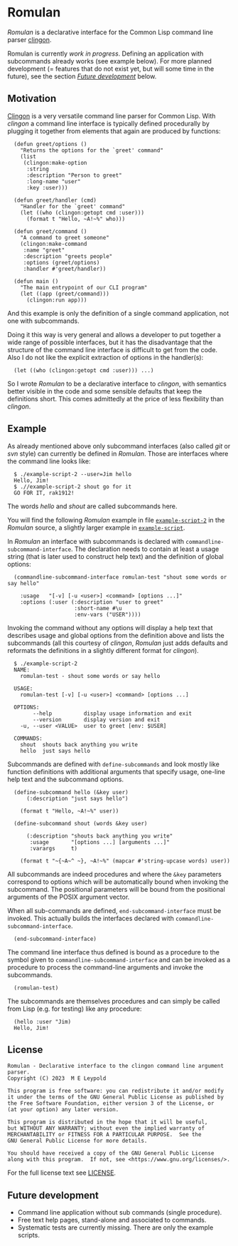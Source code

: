 Romulan
=======

*Romulan* is a declarative interface for the Common Lisp command line
parser [clingon](https://github.com/dnaeon/clingon).

Romulan is currently *work in progress*. Defining an application with
subcommands already works (see example below). For more planned
development (= features that do not exist yet, but will some time in
the future), see the section *[Future development](#future-development)* below.

Motivation
----------

[Clingon](https://github.com/dnaeon/clingon) is a very versatile
command line parser for Common Lisp. With *clingon* a command line
interface is typically defined procedurally by plugging it together
from elements that again are produced by functions:

	  (defun greet/options ()
		"Returns the options for the `greet' command"
		(list
		 (clingon:make-option
		  :string
		  :description "Person to greet"
		  :long-name "user"
		  :key :user)))

	  (defun greet/handler (cmd)
		"Handler for the `greet' command"
		(let ((who (clingon:getopt cmd :user)))
		  (format t "Hello, ~A!~%" who)))

	  (defun greet/command ()
		"A command to greet someone"
		(clingon:make-command
		 :name "greet"
		 :description "greets people"
		 :options (greet/options)
		 :handler #'greet/handler))

	  (defun main ()
		"The main entrypoint of our CLI program"
		(let ((app (greet/command)))
		  (clingon:run app)))

And this example is only the definition of a single command application, not
one with subcommands.

Doing it this way is very general and allows a developer to put
together a wide range of possible interfaces, but it has the
disadvantage that the structure of the command line interface is
difficult to get from the code. Also I do not like the explicit
extraction of options in the handler(s):

      (let ((who (clingon:getopt cmd :user))) ...)

So I wrote *Romulan* to be a declarative interface to *clingon*, with
semantics better visible in the code and some sensible defaults that
keep the definitions short. This comes admittedly at the price of less
flexibility than *clingon*.

Example
-------

As already mentioned above only subcommand interfaces (also called
*git* or *svn* style) can currently be defined in *Romulan*. Those are
interfaces where the command line looks like:

	  $ ./example-script-2 --user=Jim hello
	  Hello, Jim!
	  $ .//example-script-2 shout go for it
	  GO FOR IT, rak1912!
	
The words *hello* and *shout* are called subcommands here. 

You will find the following *Romulan* example in file
[```example-script-2```](./example-script-2) in the *Romulan* source, a
slightly larger example in [```example-script```](./example-script).

In *Romulan* an interface with subcommands is declared with
```commandline-subcommand-interface```. The declaration needs to
contain at least a usage string (that is later used to construct help
text) and the definition of global options:

      (commandline-subcommand-interface romulan-test "shout some words or say hello"

        :usage   "[-v] [-u <user>] <command> [options ...]"
        :options (:user (:description "user to greet"
						 :short-name #\u
						 :env-vars ("USER"))))

Invoking the command without any options will display a help text that
describes usage and global options from the definition above and lists
the subcommands (all this courtesy of *clingon*, *Romulan* just adds
defaults and reformats the definitions in a slightly different format
for *clingon*).

	  $ ./example-script-2 
	  NAME:
		romulan-test - shout some words or say hello

	  USAGE:
		romulan-test [-v] [-u <user>] <command> [options ...]

	  OPTIONS:
			--help          display usage information and exit
			--version       display version and exit
		-u, --user <VALUE>  user to greet [env: $USER]

	  COMMANDS:
		shout  shouts back anything you write
		hello  just says hello

Subcommands are defined with ```define-subcommands``` and look mostly
like function definitions with additional arguments that specify
usage, one-line help text and the subcommand options.

	  (define-subcommand hello (&key user)
		  (:description "just says hello")

		(format t "Hello, ~A!~%" user))

	  (define-subcommand shout (words &key user)

		  (:description "shouts back anything you write"
		   :usage       "[options ...] [arguments ...]"
		   :varargs     t)
		   
		(format t "~{~A~^ ~}, ~A!~%" (mapcar #'string-upcase words) user))

All subcommands are indeed procedures and where the ```&key```
parameters correspond to options which will be automatically bound
when invoking the subcommand. The positional parameters will be bound
from the positional arguments of the POSIX argument vector.

When all sub-commands are defined, ```end-subcommand-interface``` must
be invoked. This actually builds the interfaces declared with
```commandline-subcommand-interface```.

	  (end-subcommand-interface)

The command line interface thus defined is bound as a procedure to the
symbol given to ```commandline-subcommand-interface``` and can be
invoked as a procedure to process the command-line arguments and invoke
the subcommands.

	  (romulan-test)

The subcommands are themselves procedures and can simply be
called from Lisp (e.g. for testing) like any procedure:

      (hello :user "Jim)
	  Hello, Jim!


License
-------

	Romulan - Declarative interface to the clingon command line argument parser.
	Copyright (C) 2023  M E Leypold

	This program is free software: you can redistribute it and/or modify
	it under the terms of the GNU General Public License as published by
	the Free Software Foundation, either version 3 of the License, or
	(at your option) any later version.

	This program is distributed in the hope that it will be useful,
	but WITHOUT ANY WARRANTY; without even the implied warranty of
	MERCHANTABILITY or FITNESS FOR A PARTICULAR PURPOSE.  See the
	GNU General Public License for more details.

	You should have received a copy of the GNU General Public License
	along with this program.  If not, see <https://www.gnu.org/licenses/>.

For the full license text see [LICENSE](./LICENSE.md).


Future development
------------------

- Command line application without sub commands (single procedure).
- Free text help pages, stand-alone and associated to commands.
- Systematic tests are currently missing. There are only the example scripts.


<!--  LocalWords:  clingon Romulan
 -->
